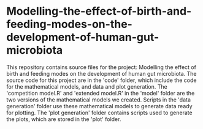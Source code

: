 # Modelling-the-effect-of-birth-and-feeding-modes-on-the-development-of-human-gut-microbiota
This repository contains source files for the project: Modelling the effect of birth and feeding modes on the development of human gut microbiota.
The source code for this project are in the 'code' folder, which include the code for the mathematical models, and data and plot generation. 
The 'competition model.R' and 'extended model.R' in the 'model' folder are the two versions of the mathematical models we created. 
Scripts in the 'data generation' folder use these mathematical models to generate data ready for plotting. 
The 'plot generation' folder contains scripts used to generate the plots, which are stored in the 'plot' folder. 



